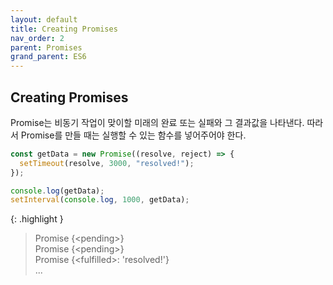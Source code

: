 ```yaml
---
layout: default
title: Creating Promises
nav_order: 2
parent: Promises
grand_parent: ES6
---
```


## Creating Promises

Promise는 비동기 작업이 맞이할 미래의 완료 또는 실패와 그 결과값을 나타낸다. 따라서 Promise를 만들 때는 실행할 수 있는 함수를 넣어주어야 한다.

```js
const getData = new Promise((resolve, reject) => {
  setTimeout(resolve, 3000, "resolved!");
});

console.log(getData);
setInterval(console.log, 1000, getData);
```

{: .highlight }

> Promise {&lt;pending&gt;}<br/>
> Promise {&lt;pending&gt;}<br/>
> Promise {&lt;fulfilled&gt;: 'resolved!'}<br/>
> ...
